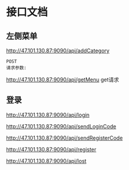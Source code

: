 # 接口文档





## 左侧菜单

http://47.101.130.87:9090/api/addCategory

```
POST
请求参数:

```

http://47.101.130.87:9090/api/getMenu   get请求



## 登录

http://47.101.130.87:9090/api/login

http://47.101.130.87:9090/api/sendLoginCode

http://47.101.130.87:9090/api/sendRegisterCode

http://47.101.130.87:9090/api/register

http://47.101.130.87:9090/api/lost

